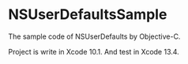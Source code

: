 # NSUserDefaultsSample
The sample code of NSUserDefaults by Objective-C.

Project is write in Xcode 10.1.
And test in Xcode 13.4.

